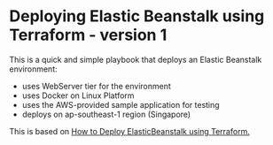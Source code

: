 
# Deploying Elastic Beanstalk using Terraform - version 1

This is a quick and simple playbook that deploys an Elastic Beanstalk environment:

- uses WebServer tier for the environment
- uses Docker on Linux Platform
- uses the AWS-provided sample application for testing
- deploys on ap-southeast-1 region (Singapore)

This is based on [How to Deploy ElasticBeanstalk using Terraform.](https://blog.knoldus.com/deploying-elasticbeanstalk-using-terraform/)
